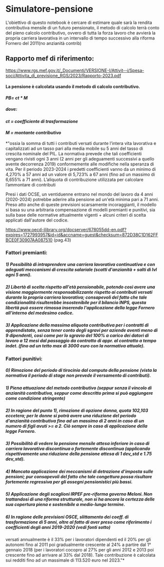 # Simulatore-pensione
 L'obiettivo di questo notebook è cercare di estimare quale sarà la rendita contributiva mensile di un futuro pensionato, il metodo di calcolo terrà conto del pieno calcolo contributivo, ovvero di tutta la forza lavoro che avvierà la propria carriera lavorativa in un intervallo di tempo successivo alla riforma Fornero del 2011(no anzianità contrib)

## Rapporto mef di riferimento:
https://www.rgs.mef.gov.it/_Documenti/VERSIONE-I/Attivit--i/Spesa-soci/Attivita_di_previsione_RGS/2023/Rapporto-2023.pdf

#### La pensione è calcolata usando il metodo di calcolo contributivo.
#### *PB= ct * M*
##### dove: 
#### *ct = coefficiente di trasformazione*
#### *M = montante contributivo* 


*"ossia la somma di tutti i contributi
versati durante l’intera vita lavorativa e capitalizzati ad un tasso
pari alla media mobile su 5 anni del tasso di crescita nominale del
PIL. La normativa prevede che tali coefficienti vengano rivisti ogni
3 anni (2 anni per gli adeguamenti successivi a quello avente
decorrenza 2019) conformemente alle modifiche nella speranza di
vita. Per il periodo 2023-2024 i predetti coefficienti vanno da un
minimo di 4,270% a 57 anni ad un valore di 5,723% a 67 anni
(fino ad un massimo di 6,655% a 71 anni).
L’aliquota di
contribuzione utilizzata per calcolare l’ammontare di contributi

Presi i dati OCSE, un ventiduenne entrano nel mondo del lavoro da 4 anni (2020-2024) potrebbe aderire alla pensione ad un'età minima pari a 71 anni.
Preso atto anche di queste previsioni scarsamente incoraggianti, il modello si basa su una arbitraria compensazione di modelli premianti e punitivi, sia sulla base delle normative attualmente vigenti + alcuni criteri di scelta applicati dall'autore del codice.

https://www.oecd-ilibrary.org/docserver/678055dd-en.pdf?expires=1727993957&id=id&accname=guest&checksum=872D38C1D162FFBCE0F30907AA087510 (pag.43)
### Fattori premianti:
##### 1) Possibilità di intraprendere una carriera lavorativa continuativa e con adeguati meccanismi di crescita salariale (scatti d'anzianità + salti di lvl ogni 5 anni).
##### 2) Libertà di scelta rispetto all'età pensionabile, potendo così avere una visione maggiormente responsabilizzante rispetto ai contributi versati durante la propria carriera lavorativa; consapevoli del fatto che tale condizionalità risulterebbe insostenibile per il bilancio INPS, questa libertà può essere rimossa inserendo l'applicazione della legge Fornero all'interno del medesimo codice.
##### 3) Applicazione della massima aliquota contributiva per i contratti di apprendistato, senza tener conto degli sgravi per aziende aventi meno di 9 dipendenti, così come per lo sgravio del 100% a carico dei datori di lavoro a 12 mesi dal passaggio da contratto di appr. al contratto a tempo indet. (fino ad un tetto max di 3000 euro con la normativa attuale).

### Fattori punitivi:
##### 0) Rimozione del periodo di tirocinio dal computo della pensione (vista la normativa il periodo di stage non prevede il versamento di contributi).
##### 1) Piena attuazione del metodo contributivo (seppur senza il vincolo di anzianità contributiva, seppur come descritto prima si può aggiungere come condizione stringente)
##### 2) In ragione del punto 1), rimozione di opzione donna, quota 102,103 eccetera; per le donne si potrà avere una riduzione del periodo d'anzianità contributiva fino ad un massimo di 2 anni in caso di un numero di figli avuti >= a 2. Ciò sempre in caso di applicazione della legge Fornero.
##### 3) Possibilità di vedere la pensione mensile attesa inferiore in caso di carriera lavorativa discontinua o fortemente discontinua (applicando rispettivamente una riduzione della pensione attesa di 1 dev_std e 1.75 dev_std).
##### 4) Mancata applicazione dei meccanismi di detrazione d'imposta sulle pensioni; pur consapevoli del fatto che tale congettura possa risultare fortemente regressiva per gli assegni pensionistici più bassi.
##### 5) Applicazione degli scaglioni IRPEF pre-riforma governo Meloni. Non trattandosi di una riforma strutturale, non si ha ancora la certezza delle sua copertura piena e sostenibile a medio-lungo termine.
##### 6) In ragione delle previsioni OSCE, slittamento dei coeff. di trasformazione di 5 anni, oltre al fatto di aver preso come riferimento i coefficienti degli anni 2019-2020 (vedi fonti sotto)



versati annualmente è il 33% per i lavoratori dipendenti ed il 20%
per gli autonomi fino al 2011 poi gradualmente crescente al 24%
a partire dal 1° gennaio 2018 (per i lavoratori cocopro al 27% per
gli anni 2012 e 2013 poi crescente fino ad arrivare al 33% dal
2018). Tale contribuzione è calcolata sui redditi fino ad un
massimale di 113.520 euro nel 2023."*
